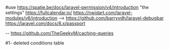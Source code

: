 

#use 
https://spatie.be/docs/laravel-permission/v4/introduction
"the settings"
https://fullcalendar.io/
https://nwidart.com/laravel-modules/v6/introduction
--> https://github.com/barryvdh/laravel-debugbar
https://laravel.com/docs/8.x/passport

-- https://github.com/TheGeekyM/caching-queries


#1- deleted conditions table 